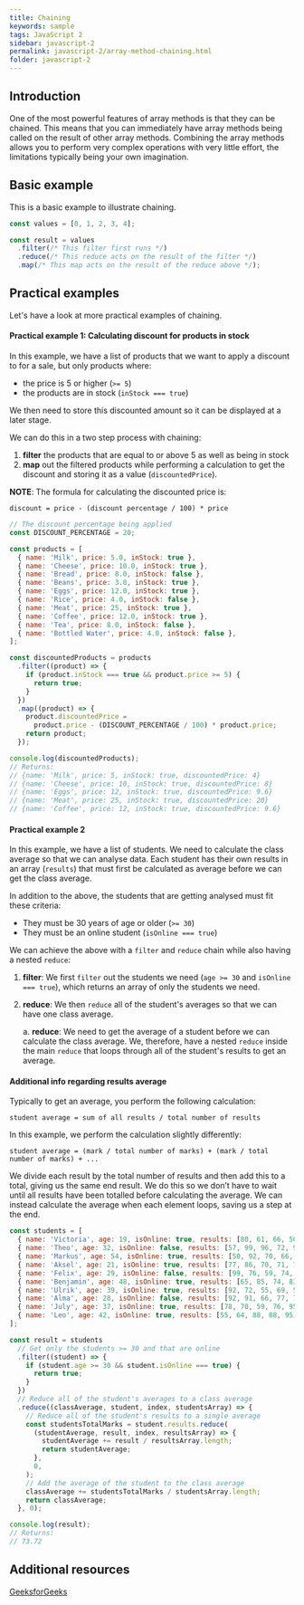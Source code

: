 ```yaml
---
title: Chaining
keywords: sample
tags: JavaScript 2
sidebar: javascript-2
permalink: javascript-2/array-method-chaining.html
folder: javascript-2
---
```


## Introduction

One of the most powerful features of array methods is that they can be chained. This means that you can immediately have array methods being called on the result of other array methods. Combining the array methods allows you to perform very complex operations with very little effort, the limitations typically being your own imagination.

## Basic example

This is a basic example to illustrate chaining.

```js
const values = [0, 1, 2, 3, 4];

const result = values
  .filter(/* This filter first runs */)
  .reduce(/* This reduce acts on the result of the filter */)
  .map(/* This map acts on the result of the reduce above */);
```

## Practical examples

Let's have a look at more practical examples of chaining.

#### Practical example 1: Calculating discount for products in stock

In this example, we have a list of products that we want to apply a discount to for a sale, but only products where:

- the price is 5 or higher (`>= 5`)
- the products are in stock (`inStock === true`)

We then need to store this discounted amount so it can be displayed at a later stage.

We can do this in a two step process with chaining:

1. **filter** the products that are equal to or above 5 as well as being in stock
2. **map** out the filtered products while performing a calculation to get the discount and storing it as a value (`discountedPrice`).

**NOTE**: The formula for calculating the discounted price is:

`discount = price - (discount percentage / 100) * price`

```js
// The discount percentage being applied
const DISCOUNT_PERCENTAGE = 20;

const products = [
  { name: 'Milk', price: 5.0, inStock: true },
  { name: 'Cheese', price: 10.0, inStock: true },
  { name: 'Bread', price: 8.0, inStock: false },
  { name: 'Beans', price: 3.0, inStock: true },
  { name: 'Eggs', price: 12.0, inStock: true },
  { name: 'Rice', price: 4.0, inStock: false },
  { name: 'Meat', price: 25, inStock: true },
  { name: 'Coffee', price: 12.0, inStock: true },
  { name: 'Tea', price: 8.0, inStock: false },
  { name: 'Bottled Water', price: 4.0, inStock: false },
];

const discountedProducts = products
  .filter((product) => {
    if (product.inStock === true && product.price >= 5) {
      return true;
    }
  })
  .map((product) => {
    product.discountedPrice =
      product.price - (DISCOUNT_PERCENTAGE / 100) * product.price;
    return product;
  });

console.log(discountedProducts);
// Returns:
// {name: 'Milk', price: 5, inStock: true, discountedPrice: 4}
// {name: 'Cheese', price: 10, inStock: true, discountedPrice: 8}
// {name: 'Eggs', price: 12, inStock: true, discountedPrice: 9.6}
// {name: 'Meat', price: 25, inStock: true, discountedPrice: 20}
// {name: 'Coffee', price: 12, inStock: true, discountedPrice: 9.6}
```

#### Practical example 2

In this example, we have a list of students. We need to calculate the class average so that we can analyse data. Each student has their own results in an array (`results`) that must first be calculated as average before we can get the class average.

In addition to the above, the students that are getting analysed must fit these criteria:

- They must be 30 years of age or older (`>= 30`)
- They must be an online student (`isOnline === true`)

We can achieve the above with a `filter` and `reduce` chain while also having a nested `reduce`:

1. **filter**: We first `filter` out the students we need (`age >= 30` and `isOnline === true`), which returns an array of only the students we need.
2. **reduce**: We then `reduce` all of the student's averages so that we can have one class average.

   a. **reduce**: We need to get the average of a student before we can calculate the class average. We, therefore, have a nested `reduce` inside the main `reduce` that loops through all of the student's results to get an average.

#### Additional info regarding results average

Typically to get an average, you perform the following calculation:

`student average = sum of all results / total number of results`

In this example, we perform the calculation slightly differently:

`student average = (mark / total number of marks) + (mark / total number of marks) + ...`

We divide each result by the total number of results and then add this to a total, giving us the same end result. We do this so we don’t have to wait until all results have been totalled before calculating the average. We can instead calculate the average when each element loops, saving us a step at the end.

```js
const students = [
  { name: 'Victoria', age: 19, isOnline: true, results: [80, 61, 66, 50, 91] },
  { name: 'Theo', age: 32, isOnline: false, results: [57, 99, 96, 72, 96] },
  { name: 'Markus', age: 54, isOnline: true, results: [50, 92, 70, 66, 90] },
  { name: 'Aksel', age: 21, isOnline: true, results: [77, 86, 70, 71, 75] },
  { name: 'Felix', age: 29, isOnline: false, results: [99, 76, 59, 74, 68] },
  { name: 'Benjamin', age: 48, isOnline: true, results: [65, 85, 74, 83, 54] },
  { name: 'Ulrik', age: 39, isOnline: true, results: [92, 72, 55, 69, 58] },
  { name: 'Alma', age: 28, isOnline: false, results: [92, 91, 66, 77, 71] },
  { name: 'July', age: 37, isOnline: true, results: [78, 70, 59, 76, 95] },
  { name: 'Leo', age: 42, isOnline: true, results: [55, 64, 88, 88, 95] },
];

const result = students
  // Get only the students >= 30 and that are online
  .filter((student) => {
    if (student.age >= 30 && student.isOnline === true) {
      return true;
    }
  })
  // Reduce all of the student's averages to a class average
  .reduce((classAverage, student, index, studentsArray) => {
    // Reduce all of the student's results to a single average
    const studentsTotalMarks = student.results.reduce(
      (studentAverage, result, index, resultsArray) => {
        studentAverage += result / resultsArray.length;
        return studentAverage;
      },
      0,
    );
    // Add the average of the student to the class average
    classAverage += studentsTotalMarks / studentsArray.length;
    return classAverage;
  }, 0);

console.log(result);
// Returns:
// 73.72
```

## Additional resources

[GeeksforGeeks](https://www.geeksforgeeks.org/chaining-of-array-methods-in-javascript/)
